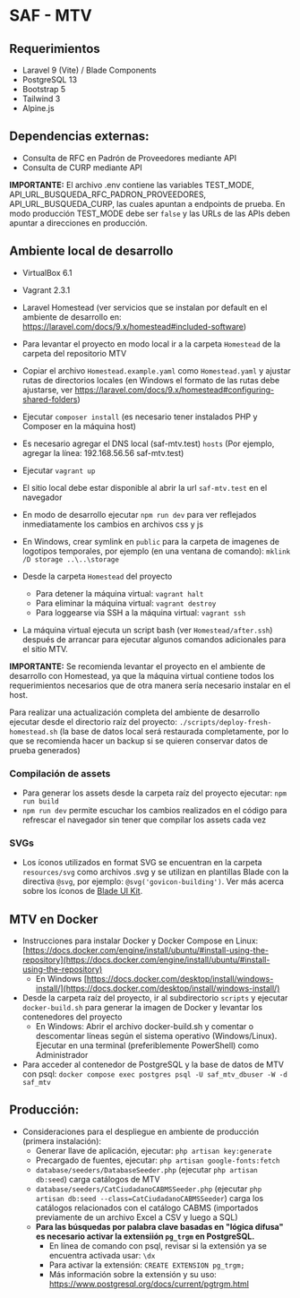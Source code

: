 # SAF - MTV

## Requerimientos

- Laravel 9 (Vite) / Blade Components
- PostgreSQL 13
- Bootstrap 5 
- Tailwind 3
- Alpine.js

## Dependencias externas:

- Consulta de RFC en Padrón de Proveedores mediante API 
- Consulta de CURP mediante API

**IMPORTANTE:** El archivo .env contiene las variables TEST_MODE, API_URL_BUSQUEDA_RFC_PADRON_PROVEEDORES, API_URL_BUSQUEDA_CURP, las cuales apuntan a endpoints de prueba. En modo producción TEST_MODE debe ser `false` y las URLs de las APIs deben apuntar a direcciones en producción.

## Ambiente local de desarrollo

- VirtualBox 6.1
- Vagrant 2.3.1
- Laravel Homestead (ver servicios que se instalan por default en el ambiente de desarrollo en: https://laravel.com/docs/9.x/homestead#included-software)
 
- Para levantar el proyecto en modo local ir a la carpeta `Homestead` de la carpeta del repositorio MTV
- Copiar el archivo `Homestead.example.yaml` como `Homestead.yaml` y ajustar rutas de directorios locales (en Windows el formato de las rutas debe ajustarse, ver https://laravel.com/docs/9.x/homestead#configuring-shared-folders)
- Ejecutar `composer install` (es necesario tener instalados PHP y Composer en la máquina host)
- Es necesario agregar el DNS local (saf-mtv.test) `hosts` (Por ejemplo, agregar la línea: 192.168.56.56	saf-mtv.test)
- Ejecutar `vagrant up`
- El sitio local debe estar disponible al abrir la url `saf-mtv.test` en el navegador

- En modo de desarrollo ejecutar `npm run dev` para ver reflejados inmediatamente los cambios en archivos css y js

- En Windows, crear symlink en `public` para la carpeta de imagenes de logotipos temporales, por ejemplo (en una ventana de comando): `mklink /D storage ..\..\storage`

- Desde la carpeta `Homestead` del proyecto
  - Para detener la máquina virtual: `vagrant halt`
  - Para eliminar la máquina virtual: `vagrant destroy`
  - Para loggearse via SSH a la máquina virtual: `vagrant ssh`

- La máquina virtual ejecuta un script bash (ver `Homestead/after.ssh`) después de arrancar para ejecutar algunos comandos adicionales para el sitio MTV.

**IMPORTANTE:** Se recomienda levantar el proyecto en el ambiente de desarrollo con Homestead, ya que la máquina virtual contiene todos los requerimientos necesarios que de otra manera sería necesario instalar en el host.

Para realizar una actualización completa del ambiente de desarrollo ejecutar desde el directorio raíz del proyecto: `./scripts/deploy-fresh-homestead.sh` (la base de datos local será restaurada completamente, por lo que se recomienda hacer un backup si se quieren conservar datos de prueba generados)

### Compilación de assets

- Para generar los assets desde la carpeta raíz del proyecto ejecutar: `npm run build`
- `npm run dev` permite escuchar los cambios realizados en el código para refrescar el navegador sin tener que compilar los assets cada vez

### SVGs

- Los íconos utilizados en format SVG se encuentran en la carpeta `resources/svg` como archivos .svg y se utilizan en plantillas Blade con la directiva `@svg`, por ejemplo: `@svg('govicon-building')`. Ver más acerca sobre los íconos de [Blade UI Kit](https://blade-ui-kit.com/blade-icons).

## MTV en Docker

- Instrucciones para instalar Docker y Docker Compose en Linux: [https://docs.docker.com/engine/install/ubuntu/#install-using-the-repository](https://docs.docker.com/engine/install/ubuntu/#install-using-the-repository)
  - En Windows [https://docs.docker.com/desktop/install/windows-install/](https://docs.docker.com/desktop/install/windows-install/) 
- Desde la carpeta raíz del proyecto, ir al subdirectorio `scripts` y ejecutar `docker-build.sh` para generar la imagen de Docker y levantar los contenedores del proyecto
	- En Windows: Abrir el archivo docker-build.sh y comentar o descomentar líneas según el sistema operativo (Windows/Linux). Ejecutar en una terminal (preferiblemente PowerShell) como Administrador
- Para acceder al contenedor de PostgreSQL y la base de datos de MTV con psql: `docker compose exec postgres psql -U saf_mtv_dbuser -W -d saf_mtv`

## Producción:

- Consideraciones para el despliegue en ambiente de producción (primera instalación):
  - Generar llave de aplicación, ejecutar: `php artisan key:generate` 
  - Precargado de fuentes, ejecutar: `php artisan google-fonts:fetch`
  - `database/seeders/DatabaseSeeder.php` (ejecutar `php artisan db:seed`) carga catálogos de MTV
  - `database/seeders/CatCiudadanoCABMSSeeder.php` (ejecutar `php artisan db:seed --class=CatCiudadanoCABMSSeeder`) carga los catálogos relacionados con el catálogo CABMS (importados previamente de un archivo Excel a CSV y luego a SQL)
  - **Para las búsquedas por palabra clave basadas en "lógica difusa" es necesario activar la extensiión `pg_trgm` en PostgreSQL.** 
    - En línea de comando con psql, revisar si la extensión ya se encuentra activada usar: `\dx`
    - Para activar la extensión: `CREATE EXTENSION pg_trgm;`
    - Más información sobre la extensión y su uso: https://www.postgresql.org/docs/current/pgtrgm.html

